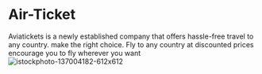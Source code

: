 # Air-Ticket
Aviatickets is a newly established company that offers hassle-free travel to any country. make the right choice.
Fly to any country at discounted prices 
encourage you to fly wherever you want  
![istockphoto-137004182-612x612](https://user-images.githubusercontent.com/116318043/197340608-d94d18ff-03ab-4480-bac3-4ad0ce580992.jpg)
